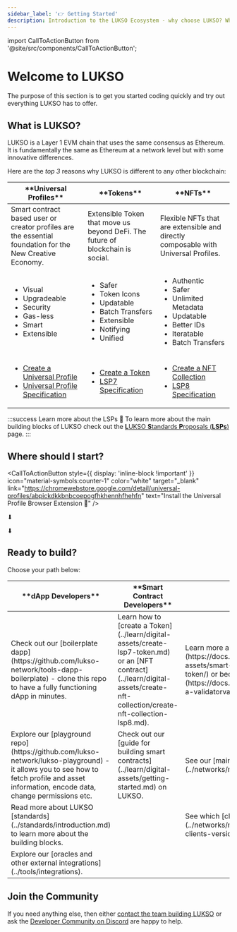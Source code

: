 ```yaml
---
sidebar_label: '👉 Getting Started'
description: Introduction to the LUKSO Ecosystem - why choose LUKSO? Who is LUKSO intended for?
---
```


import CallToActionButton from '@site/src/components/CallToActionButton';

# Welcome to LUKSO

The purpose of this section is to get you started coding quickly and try out everything LUKSO has to offer.

## What is LUKSO?

LUKSO is a Layer 1 EVM chain that uses the same consensus as Ethereum. It is fundamentally the same as Ethereum at a network level but with some innovative differences.

Here are the _top 3_ reasons why LUKSO is different to any other blockchain:

<table>
    <thead>
        <tr>
            <th>**Universal Profiles**</th>
            <th>**Tokens**</th>
            <th>**NFTs**</th>
        </tr>
    </thead>
    <tbody>
        <tr>
            <td>Smart contract based user or creator profiles are the essential foundation for the New Creative Economy.</td>
            <td>Extensible Token that move us beyond DeFi. The future of blockchain is social.</td>
            <td>Flexible NFTs that are extensible and directly composable with Universal Profiles.</td>
        </tr>
        <tr>
            <td>
                <ul>
                    <li>Visual</li>
                    <li>Upgradeable</li>
                    <li>Security</li>
                    <li>Gas-less</li>
                    <li>Smart</li>
                    <li>Extensible</li>
                </ul>
            </td>
            <td>
            <ul>
                <li>Safer</li>
                <li>Token Icons</li>
                <li>Updatable</li>
                <li>Batch Transfers</li>
                <li>Extensible</li>
                <li>Notifying</li>
                <li>Unified</li>
            </ul>
            </td>
                        <td>
            <ul>
                <li>Authentic</li>
                <li>Safer</li>
                <li>Unlimited Metadata</li>
                <li>Updatable</li>
                <li>Better IDs</li>
                <li>Iteratable</li>
                <li>Batch Transfers</li>
            </ul>
            </td>
        </tr>
        <tr id="guides-links">
            <td>
            <ul>
                <li><a href="../learn/universal-profile/getting-started"> Create a Universal Profile</a></li>
                <li><a href="../standards/universal-profile/lsp0-erc725account"> Universal Profile Specification</a></li>
            </ul>
            </td>
            <td>
            <ul>
                <li><a href="../learn/digital-assets/create-lsp7-token"> Create a Token</a></li>
                <li><a href="../standards/tokens/LSP7-Digital-Asset"> LSP7 Specification</a></li>
            </ul>
            </td>
            <td>
            <ul>
                <li><a href="../learn/digital-assets/create-nft-collection/create-nft-collection-lsp8"> Create a NFT Collection</a></li>
                <li><a href="../standards/tokens/LSP8-Identifiable-Digital-Asset"> LSP8 Specification</a></li>
            </ul>
            </td>
        </tr>
    </tbody>
</table>

:::success Learn more about the LSPs 🧱
To learn more about the main building blocks of LUKSO check out the [**L**UKSO **S**tandards **P**roposals (**LSPs**)](../standards/introduction.md) page.
:::

## Where should I start?

<div>

<CallToActionButton style={{
    display: 'inline-block !important'
  }}
icon="material-symbols:counter-1"
color="white"
target="\_blank"
link="https://chromewebstore.google.com/detail/universal-profiles/abpickdkkbnbcoepogfhkhennhfhehfn"
text="Install the Universal Profile Browser Extension 🧩"
/>

<div
  style={{
    display: 'inline-block',
    justifyContent: 'center',
    fontSize: '3em',
  }}
>
  <p>⬇</p>
</div>

<CallToActionButton
icon="material-symbols:counter-2"
color="white"
target="blank"
link="https://my.universalprofile.cloud"
text="Create your Universal Profile 🆙"
/>

<div
  style={{
    display: 'flex',
    justifyContent: 'center',
    fontSize: '3em',
  }}
>
  <p>⬇</p>
</div>

</div>

<CallToActionButton
icon="material-symbols:counter-3"
color="white"
target="blank"
link="https://www.lukso.network/ecosystem"
text="Explore the Ecosystem 🌐"
/>

## Ready to build?

Choose your path below:

<table>
<thead>
<tr>
<th>**dApp Developers**</th>
<th>**Smart Contract Developers**</th>
<th>**Validators**</th>
</tr>
</thead>
<tbody>
<tr>
<td>Check out our [boilerplate dapp](https://github.com/lukso-network/tools-dapp-boilerplate) - clone this repo to have a fully functioning dApp in minutes.</td>
<td>Learn how to [create a Token](../learn/digital-assets/create-lsp7-token.md) or an [NFT contract](../learn/digital-assets/create-nft-collection/create-nft-collection-lsp8.md).</td>
<td>Learn more about how to run a [node](https://docs.lukso.tech/learn/digital-assets/smart-contract-developers/create-lsp7-token/) or become a [validator](https://docs.lukso.tech/networks/testnet/become-a-validatorvalidator) on our testnet. </td>
</tr>
<tr>
<td>Explore our [playground repo](https://github.com/lukso-network/lukso-playground) - it allows you to see how to fetch profile and asset information, encode data, change permissions etc.</td>
<td>Check out our [guide for building smart contracts](../learn/digital-assets/getting-started.md) on LUKSO.</td>
<td>See our [mainnet parameters](../networks/mainnet/parameters.md).</td>
</tr>
<tr>
<td>Read more about LUKSO [standards](../standards/introduction.md) to learn more about the building blocks.</td>
<td>&nbsp;</td>
<td>See which [clients are supported](../networks/mainnet/running-a-node#supported-clients-versions).</td>
</tr>
<tr>
<td>Explore our [oracles and other external integrations](../tools/integrations).</td>
<td>&nbsp;</td>
<td>&nbsp;</td>
</tr>
</tbody>
</table>

## Join the Community

If you need anything else, then either [contact the team building LUKSO](https://support.lukso.network/contact-us) or ask the [Developer Community on Discord](https://discord.com/channels/359064931246538762/585786253992132609) are happy to help.
